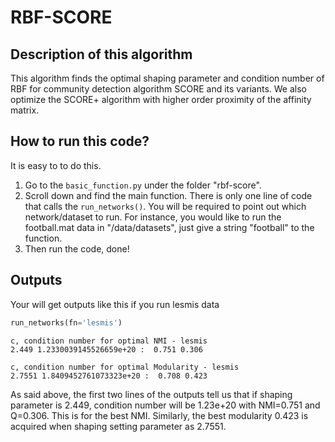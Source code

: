 # RBF-SCORE
## Description of this algorithm
This algorithm finds the optimal shaping parameter and condition number of RBF for community detection algorithm SCORE and its variants. We also optimize the SCORE+ algorithm with higher order proximity of the affinity matrix.

## How to run this code?
It is easy to to do this. 
1. Go to the `basic_function.py` under the folder "rbf-score". 
2. Scroll down and find the main function. There is only one line of code that calls the `run_networks()`. You will be required to point out which network/dataset to run. For instance, you would like to run the football.mat data in "/data/datasets", just give a string "football" to the function.
3. Then run the code, done!

## Outputs
Your will get outputs like this if you run lesmis data
```python
run_networks(fn='lesmis')
```

```
c, condition number for optimal NMI - lesmis
2.449 1.2330039145526659e+20 :  0.751 0.306

c, condition number for optimal Modularity - lesmis
2.7551 1.8409452761073323e+20 :  0.708 0.423
```
As said above, the first two lines of the outputs tell us that if shaping parameter is 2.449, condition number will be 1.23e+20 with NMI=0.751 and Q=0.306. This is for the best NMI. Similarly, the best modularity 0.423 is acquired when shaping setting parameter as 2.7551.
